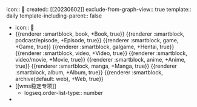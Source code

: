 icon:: 📅
created:: [[20230602]]
exclude-from-graph-view:: true
template:: daily
template-including-parent:: false

  - icon:: 📅
  - {{renderer :smartblock, book, +Book, true}} {{renderer :smartblock, podcast/episode, +Episode, true}} {{renderer :smartblock, game, +Game, true}} {{renderer :smartblock, galgame, +Hentai, true}} {{renderer :smartblock, video, +Video, true}} {{renderer :smartblock, video/movie, +Movie, true}} {{renderer :smartblock, anime, +Anime, true}} {{renderer :smartblock, manga, +Manga, true}} {{renderer :smartblock, album, +Album, true}} {{renderer :smartblock, archive(default: web), +Web, true}}
  - [[wms稳定专项]]
    - logseq.order-list-type:: number
  -